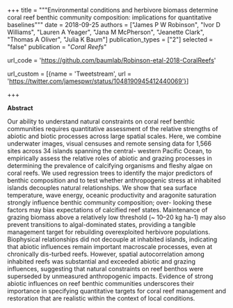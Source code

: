 +++
title = """Environmental conditions and herbivore biomass determine coral
reef benthic community composition: implications for quantitative
baselines"""
date = 2018-09-25
authors = ["James P W Robinson", "Ivor D Williams", "Lauren A Yeager", "Jana M McPherson", "Jeanette Clark", "Thomas A Oliver", "Julia K Baum"]
publication_types = ["2"]
selected = "false"
publication = "*Coral Reefs*"

url_code = 'https://github.com/baumlab/Robinson-etal-2018-CoralReefs'

url_custom = [{name = 'Tweetstream', url = 'https://twitter.com/jamespwr/status/1048190945412440069'}]

+++

**Abstract**

Our ability to understand natural constraints on coral reef benthic communities requires quantitative assessment of the relative strengths of abiotic and biotic processes across large spatial scales. Here, we combine underwater images, visual censuses and remote sensing data for 1,566 sites across 34 islands spanning the central- western Pacific Ocean, to empirically assess the relative roles of abiotic and grazing processes in determining the prevalence of calcifying organisms and fleshy algae on coral reefs. We used regression trees to identify the major predictors of benthic composition and to test whether anthropogenic stress at inhabited islands decouples natural relationships. We show that sea surface temperature, wave energy, oceanic productivity and aragonite saturation strongly influence benthic community composition; over- looking these factors may bias expectations of calcified reef states. Maintenance of grazing biomass above a relatively low threshold (~ 10–20 kg ha-1) may also prevent transitions to algal-dominated states, providing a tangible management target for rebuilding overexploited herbivore populations. Biophysical relationships did not decouple at inhabited islands, indicating that abiotic influences remain important macroscale processes, even at chronically dis-turbed reefs. However, spatial autocorrelation among inhabited reefs was substantial and exceeded abiotic and grazing influences, suggesting that natural constraints on reef benthos were superseded by unmeasured anthropogenic impacts. Evidence of strong abiotic influences on reef benthic communities underscores their importance in specifying quantitative targets for coral reef management and restoration that are realistic within the context of local conditions. 